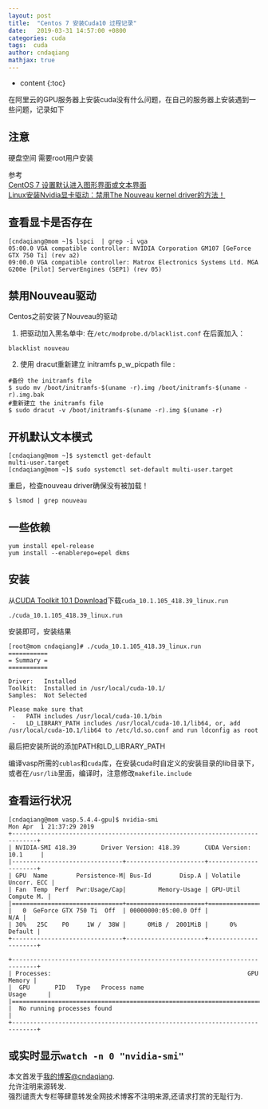```yaml
---
layout: post
title:  "Centos 7 安装Cuda10 过程记录"
date:   2019-03-31 14:57:00 +0800
categories: cuda
tags:  cuda
author: cndaqiang
mathjax: true
---
```

* content
{:toc}

在阿里云的GPU服务器上安装cuda没有什么问题，在自己的服务器上安装遇到一些问题，记录如下<br>







## 注意
硬盘空间
需要root用户安装

参考<br>
[CentOS 7 设置默认进入图形界面或文本界面](https://blog.csdn.net/liglewang/article/details/76222642)<br>
[Linux安装Nvidia显卡驱动：禁用The Nouveau kernel driver的方法！](https://blog.51cto.com/enetq/591622)



## 查看显卡是否存在

```
[cndaqiang@mom ~]$ lspci  | grep -i vga
05:00.0 VGA compatible controller: NVIDIA Corporation GM107 [GeForce GTX 750 Ti] (rev a2)
09:00.0 VGA compatible controller: Matrox Electronics Systems Ltd. MGA G200e [Pilot] ServerEngines (SEP1) (rev 05)
```

## 禁用Nouveau驱动
Centos之前安装了Nouveau的驱动
1. 把驱动加入黑名单中: 在`/etc/modprobe.d/blacklist.conf`  在后面加入：
```
blacklist nouveau
```
2. 使用 dracut重新建立  initramfs p_w_picpath file :
```
#备份 the initramfs file
$ sudo mv /boot/initramfs-$(uname -r).img /boot/initramfs-$(uname -r).img.bak
#重新建立 the initramfs file
$ sudo dracut -v /boot/initramfs-$(uname -r).img $(uname -r)
```

## 开机默认文本模式

```
[cndaqiang@mom ~]$ systemctl get-default
multi-user.target
[cndaqiang@mom ~]$ sudo systemctl set-default multi-user.target
```
重启，检查nouveau driver确保没有被加载！
```
$ lsmod | grep nouveau
```

## 一些依赖
```
yum install epel-release
yum install --enablerepo=epel dkms
```

## 安装
从[CUDA Toolkit 10.1 Download](https://developer.nvidia.com/cuda-downloads?target_os=Linux&target_arch=x86_64&target_distro=CentOS&target_version=7&target_type=runfilelocal)下载`cuda_10.1.105_418.39_linux.run`

```
./cuda_10.1.105_418.39_linux.run
```
安装即可，安装结果
```
[root@mom cndaqiang]# ./cuda_10.1.105_418.39_linux.run 
===========
= Summary =
===========

Driver:   Installed
Toolkit:  Installed in /usr/local/cuda-10.1/
Samples:  Not Selected

Please make sure that
 -   PATH includes /usr/local/cuda-10.1/bin
 -   LD_LIBRARY_PATH includes /usr/local/cuda-10.1/lib64, or, add /usr/local/cuda-10.1/lib64 to /etc/ld.so.conf and run ldconfig as root
```
最后把安装所说的添加PATH和LD_LIBRARY_PATH<br>

编译vasp所需的`cublas`和`cuda`库，在安装cuda时自定义的安装目录的lib目录下，或者在` /usr/lib `里面，编译时，注意修改`makefile.include`



## 查看运行状况
```
[cndaqiang@mom vasp.5.4.4-gpu]$ nvidia-smi
Mon Apr  1 21:37:29 2019       
+-----------------------------------------------------------------------------+
| NVIDIA-SMI 418.39       Driver Version: 418.39       CUDA Version: 10.1     |
|-------------------------------+----------------------+----------------------+
| GPU  Name        Persistence-M| Bus-Id        Disp.A | Volatile Uncorr. ECC |
| Fan  Temp  Perf  Pwr:Usage/Cap|         Memory-Usage | GPU-Util  Compute M. |
|===============================+======================+======================|
|   0  GeForce GTX 750 Ti  Off  | 00000000:05:00.0 Off |                  N/A |
| 30%   25C    P0     1W /  38W |      0MiB /  2001MiB |      0%      Default |
+-------------------------------+----------------------+----------------------+
                                                                               
+-----------------------------------------------------------------------------+
| Processes:                                                       GPU Memory |
|  GPU       PID   Type   Process name                             Usage      |
|=============================================================================|
|  No running processes found                                                 |
+-----------------------------------------------------------------------------+
```
或实时显示`watch -n 0 "nvidia-smi"`
------
本文首发于[我的博客@cndaqiang](https://cndaqiang.github.io/).<br>
允许注明来源转发.<br>
强烈谴责大专栏等肆意转发全网技术博客不注明来源,还请求打赏的无耻行为.
